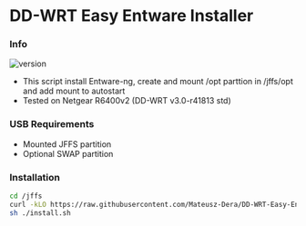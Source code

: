 # DD-WRT Easy Entware Installer

### Info
![version](https://img.shields.io/badge/version-2.0.1-yellow.svg)

  - This script install Entware-ng, create and mount /opt parttion in /jffs/opt and add mount to autostart
  - Tested on Netgear R6400v2 (DD-WRT v3.0-r41813 std)

### USB Requirements
 - Mounted JFFS partition
 - Optional SWAP partition

### Installation

 ```bash
cd /jffs    
curl -kLO https://raw.githubusercontent.com/Mateusz-Dera/DD-WRT-Easy-Entware-ng-Installer/master/install.sh 
sh ./install.sh
 ```
